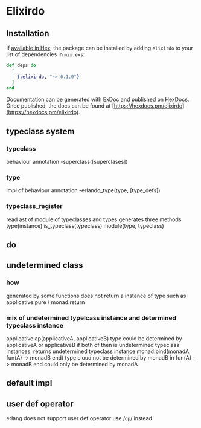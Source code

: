 # Elixirdo

## Installation

If [available in Hex](https://hex.pm/docs/publish), the package can be installed
by adding `elixirdo` to your list of dependencies in `mix.exs`:

```elixir
def deps do
  [
    {:elixirdo, "~> 0.1.0"}
  ]
end
```

Documentation can be generated with [ExDoc](https://github.com/elixir-lang/ex_doc)
and published on [HexDocs](https://hexdocs.pm). Once published, the docs can
be found at [https://hexdocs.pm/elixirdo](https://hexdocs.pm/elixirdo).

## typeclass system

### typeclass

  behaviour 
  annotation -superclass([superclases])

### type

  impl of behaviour
  annotation -erlando_type(type, [type_defs])

### typeclass_register

  read ast of module of typeclasses and types generates three methods
  type(instance)
  is_typeclass(typeclass)
  module(type, typeclass)

## do 

## undetermined class

### how 

  generated by some functions does not return a instance of type
  such as applicative:pure / monad:return

### mix of undetermined typelcass instance and determined typeclass instance

  applicative:ap(applicativeA, applicativeB)
  type could be determined by applicativeA or applicativeB
  if both of then is undetermined typeclass instances, returns undetermined typeclass instance
  monad:bind(monadA, fun(A) -> monadB end)
  type cloud not be determined by monadB in fun(A) -> monadB end
  could only be determined by monadA
  
## default impl

## user def operator

  erlang does not support user def operator
  use /`op`/ instead

